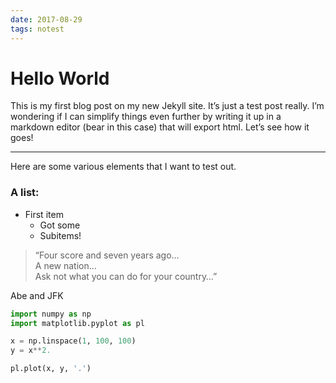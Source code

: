 ```yaml
---
date: 2017-08-29
tags: notest
---
```


# Hello World
This is my first blog post on my new Jekyll site. It’s just a test post really. I’m wondering if I can simplify things even further by writing it up in a markdown editor (bear in this case) that will export html. Let’s see how it goes!

- - - -

Here are some various elements that I want to test out. 

### A list:
* First item 
	* Got some 
	* Subitems!

> “Four score and seven years ago…  
> A new nation…  
> Ask not what you can do for your country…”  

Abe and JFK

```python
import numpy as np
import matplotlib.pyplot as pl

x = np.linspace(1, 100, 100)
y = x**2.

pl.plot(x, y, '.')
```

